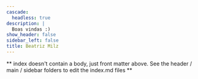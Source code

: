 ```yaml
---
cascade:
  headless: true
description: |
  Boas vindas :)
show_header: false
sidebar_left: false
title: Beatriz Milz
---
```


** index doesn't contain a body, just front matter above.
See the header / main / sidebar folders to edit the index.md files **
